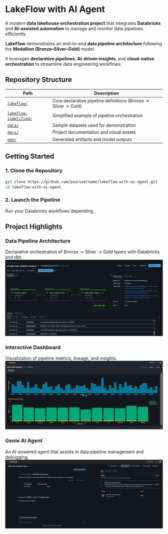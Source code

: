 #  LakeFlow with AI Agent
A modern **data lakehouse orchestration project** that integrates **Databricks** and **AI-assisted automation** to manage and monitor data pipelines efficiently.

**LakeFlow** demonstrates an end-to-end **data pipeline architecture** following the **Medallion (Bronze–Silver–Gold)** model.  

It leverages **declarative pipelines**, **AI-driven insights**, and **cloud-native orchestration** to streamline data engineering workflows.

## Repository Structure
| Path | Description |
|------|--------------|
| [`lakeflow/`](lakeflow/) | Core declarative pipeline definitions (Bronze → Silver → Gold) |
| [`lakeflow-simplified/`](lakeflow-simplified/) | Simplified example of pipeline orchestration |
| [`data/`](data/) | Sample datasets used for demonstration |
| [`docs/`](docs/) | Project documentation and visual assets |
| [`gen/`](gen/) | Generated artifacts and model outputs |

## Getting Started
### 1. Clone the Repository
```bash
git clone https://github.com/yourusername/lakeflow-with-ai-agent.git
cd lakeflow-with-ai-agent
```
### 2. Launch the Pipeline
Run your Databricks workflows depending.

## Project Highlights
### Data Pipeline Architecture
Declarative orchestration of Bronze → Silver → Gold layers with Databricks and dbt.
![pipeline](docs/pipeline.jpg)

### Interactive Dashboard
Visualization of pipeline metrics, lineage, and insights.
![dashboard](docs/dashboard.jpg)

### Genie AI Agent
An AI-powered agent that assists in data pipeline management and debugging.
![genie_space](docs/genie_space.jpg)